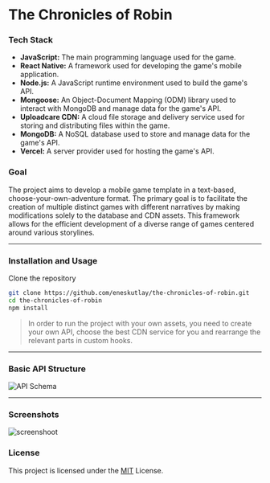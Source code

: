 # The Chronicles of Robin

### Tech Stack
- **JavaScript:** The main programming language used for the game.
- **React Native:** A framework used for developing the game's mobile application.
- **Node.js:** A JavaScript runtime environment used to build the game's API.
- **Mongoose:** An Object-Document Mapping (ODM) library used to interact with MongoDB and manage data for the game's API.
- **Uploadcare CDN:** A cloud file storage and delivery service used for storing and distributing files within the game.
- **MongoDB:** A NoSQL database used to store and manage data for the game's API.
- **Vercel:** A server provider used for hosting the game's API.

### Goal 
The project aims to develop a mobile game template in a text-based, choose-your-own-adventure format. The primary goal is to facilitate the creation of multiple distinct games with different narratives by making modifications solely to the database and CDN assets. This framework allows for the efficient development of a diverse range of games centered around various storylines.

<hr/>

### Installation and Usage

Clone the repository
```sh
git clone https://github.com/eneskutlay/the-chronicles-of-robin.git
cd the-chronicles-of-robin
npm install
```
 > In order to run the project with your own assets, you need to create your own API, choose the best CDN service for you and rearrange the relevant parts in custom hooks.

<hr/>

### Basic API Structure
![API Schema](https://res.cloudinary.com/thechroniclesofrobin/image/upload/v1687266357/apischema_idvaxl.png)

<hr/>

### Screenshots
![screenshoot](https://res.cloudinary.com/thechroniclesofrobin/image/upload/v1687269986/screenshoot_qcnbwp.png)


### License

This project is licensed under the [MIT](https://github.com/eneskutlay/TheChroniclesOfRobin/blob/main/LICENSE) License.